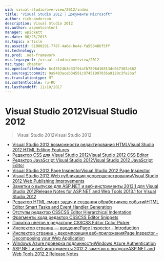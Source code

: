 ```yaml
---
uid: visual-studio/overview/2012/index
title: "Visual Studio 2012 | Документы Microsoft"
author: rick-anderson
description: Visual Studio 2012
ms.author: aspnetcontent
manager: wpickett
ms.date: 06/25/2013
ms.topic: article
ms.assetid: 51900291-7787-4a6e-be4e-fa558486f5ff
ms.technology: 
ms.prod: .net-framework
msc.legacyurl: /visual-studio/overview/2012
msc.type: chapter
ms.openlocfilehash: 6c43524b3e33f94afb7896d16813dc047302a662
ms.sourcegitcommit: 9a9483aceb34591c97451997036a9120c3fe2baf
ms.translationtype: MT
ms.contentlocale: ru-RU
ms.lasthandoff: 11/10/2017
---
```

<a name="visual-studio-2012"></a><span data-ttu-id="c7737-103">Visual Studio 2012</span><span class="sxs-lookup"><span data-stu-id="c7737-103">Visual Studio 2012</span></span>
====================
> <span data-ttu-id="c7737-104">Visual Studio 2012</span><span class="sxs-lookup"><span data-stu-id="c7737-104">Visual Studio 2012</span></span>


- [<span data-ttu-id="c7737-105">Visual Studio 2012 возможности редактирования HTML</span><span class="sxs-lookup"><span data-stu-id="c7737-105">Visual Studio 2012 HTML Editing Features</span></span>](visual-studio-2012-html-editing-features.md)
- [<span data-ttu-id="c7737-106">Редактор CSS для Visual Studio 2012</span><span class="sxs-lookup"><span data-stu-id="c7737-106">Visual Studio 2012 CSS Editor</span></span>](visual-studio-2012-css-editor.md)
- [<span data-ttu-id="c7737-107">Редактор JavaScript Visual Studio 2012</span><span class="sxs-lookup"><span data-stu-id="c7737-107">Visual Studio 2012 JavaScript Editor</span></span>](visual-studio-2012-javascript-editor.md)
- [<span data-ttu-id="c7737-108">Visual Studio 2012 Page Inspector</span><span class="sxs-lookup"><span data-stu-id="c7737-108">Visual Studio 2012 Page Inspector</span></span>](visual-studio-2012-page-inspector.md)
- [<span data-ttu-id="c7737-109">Visual Studio 2012 Web публикации усовершенствования</span><span class="sxs-lookup"><span data-stu-id="c7737-109">Visual Studio 2012 Web Publishing Improvements</span></span>](visual-studio-2012-web-publishing-improvements.md)
- [<span data-ttu-id="c7737-110">Заметки о выпуске для ASP.NET и веб-инструменты 2013.1 для Visual Studio 2012</span><span class="sxs-lookup"><span data-stu-id="c7737-110">Release Notes for ASP.NET and Web Tools 2013.1 for Visual Studio 2012</span></span>](aspnet-and-web-tools-20131-for-visual-studio-2012.md)
- [<span data-ttu-id="c7737-111">Редактор HTML смарт задач и создания обработчиков событий</span><span class="sxs-lookup"><span data-stu-id="c7737-111">HTML Editor Smart Tasks and Event Handler Generation</span></span>](visual-studio-vnext-videos-html-editor-smart-tasks-and-event-handler-generation.md)
- [<span data-ttu-id="c7737-112">Отступы редактор CSS</span><span class="sxs-lookup"><span data-stu-id="c7737-112">CSS Editor Hierarchical Indentation</span></span>](visual-studio-vnext-videos-css-editor-hierarchical-indentation.md)
- [<span data-ttu-id="c7737-113">Фрагменты кода редактор CSS</span><span class="sxs-lookup"><span data-stu-id="c7737-113">CSS Editor Snippets</span></span>](visual-studio-vnext-videos-css-editor-snippets.md)
- [<span data-ttu-id="c7737-114">Палитра цветов в редакторе CSS</span><span class="sxs-lookup"><span data-stu-id="c7737-114">CSS Editor Color Picker</span></span>](visual-studio-vnext-videos-css-editor-color-picker.md)
- [<span data-ttu-id="c7737-115">Инспектор страниц — введение</span><span class="sxs-lookup"><span data-stu-id="c7737-115">Page Inspector - Introduction</span></span>](visual-studio-vnext-videos-page-inspector-introduction.md)
- [<span data-ttu-id="c7737-116">Инспектор страниц - декомпозиция веб-приложения</span><span class="sxs-lookup"><span data-stu-id="c7737-116">Page Inspector - Decomposing your Web Application</span></span>](visual-studio-vnext-videos-page-inspector-decomposing-your-web-application.md)
- [<span data-ttu-id="c7737-117">Windows Azure проверка подлинности</span><span class="sxs-lookup"><span data-stu-id="c7737-117">Windows Azure Authentication</span></span>](windows-azure-authentication.md)
- [<span data-ttu-id="c7737-118">ASP.NET и веб-инструменты 2012.2 заметки о выпуске</span><span class="sxs-lookup"><span data-stu-id="c7737-118">ASP.NET and Web Tools 2012.2 Release Notes</span></span>](aspnet-and-web-tools-20122-release-notes-rtw.md)
